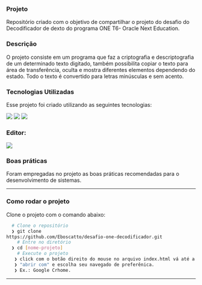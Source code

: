 ### Projeto
Repositório criado com o objetivo de compartilhar o projeto do desafio do Decodificador de dexto do programa ONE T6- Oracle Next Education.
### Descrição
O projeto consiste em um programa que faz a criptografia e descriptografia de um determinado texto digitado, também possibilita copiar o texto para área de transferência, oculta e mostra diferentes elementos dependendo do estado. Todo o texto é convertido para letras minúsculas e sem acento.
### Tecnologias Utilizadas
Esse projeto foi criado utilizando as seguintes tecnologias:

<div>
  <img src="https://img.shields.io/badge/HTML5-E34F26?style=for-the-badge&logo=html5&logoColor=white">
  <img src="https://img.shields.io/badge/CSS3-1572B6?style=for-the-badge&logo=css3&logoColor=white"> 
  <img src="https://img.shields.io/badge/JavaScript-323330?style=for-the-badge&logo=javascript&logoColor=F7DF1E">
</div>

### Editor:
<img src="https://img.shields.io/badge/Visual_Studio_Code-0078D4?style=for-the-badge&logo=visual%20studio%20code&logoColor=white">


### Boas práticas
Foram empregadas no projeto as boas práticas recomendadas para o desenvolvimento de sistemas.


---

### Como rodar o projeto
Clone o projeto com o comando abaixo:
```bash
  # Clone o repositório
  ❯ git clone 
https://github.com/Eboscatto/desafio-one-decodificador.git
	# Entre no diretório
  ❯ cd [nome-projeto]
	# Execute o projeto
   ❯ click com o botão direito do mouse no arquivo index.html vá até a opção
   ❯ "abrir com" e escolha seu navegado de preferênica. 
   ❯ Ex.: Google Crhome.
```
---
